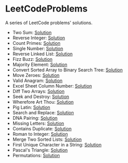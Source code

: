 # LeetCodeProblems

A series of LeetCode problems' solutions.

- Two Sum: [Solution](https://github.com/guvarallo/LeetCodeProblems/blob/master/JavaScript/two-sum.js)
- Reverse Integer: [Solution](https://github.com/guvarallo/LeetCodeProblems/blob/master/JavaScript/reverse-integer.js)
- Count Primes: [Solution](https://github.com/guvarallo/LeetCodeProblems/blob/master/JavaScript/count-primes.js)
- Single Number: [Solution](https://github.com/guvarallo/LeetCodeProblems/blob/master/JavaScript/single-number.js)
- Reverse Linked List: [Solution](https://github.com/guvarallo/LeetCodeProblems/blob/master/JavaScript/reverse-linked-list.js)
- Fizz Buzz: [Solution](https://github.com/guvarallo/LeetCodeProblems/blob/master/JavaScript/fizz-buzz.js)
- Majority Element: [Solution](https://github.com/guvarallo/LeetCodeProblems/blob/master/JavaScript/majority-element.js)
- Convert Sorted Array to Binary Search Tree: [Solution](https://github.com/guvarallo/LeetCodeProblems/blob/master/JavaScript/convert-sorted-array-to-binary-search-tree.js)
- Move Zeroes: [Solution](https://github.com/guvarallo/LeetCodeProblems/blob/master/JavaScript/move-zeroes.js)
- Valid Anagram: [Solution](https://github.com/guvarallo/LeetCodeProblems/blob/master/JavaScript/valid-anagram.js)
- Excel Sheet Column Number: [Solution](https://github.com/guvarallo/LeetCodeProblems/blob/master/JavaScript/excel-sheet-column-number.js)
- Diff Two Arrays: [Solution](https://github.com/guvarallo/LeetCodeProblems/blob/master/JavaScript/diff-two-arrays.js)
- Seek and Destroy: [Solution](https://github.com/guvarallo/LeetCodeProblems/blob/master/JavaScript/seek-and-destroy.js)
- Wherefore Art Thou: [Solution](https://github.com/guvarallo/LeetCodeProblems/blob/master/JavaScript/wherefore-art-thou.js)
- Pig Latin: [Solution](https://github.com/guvarallo/LeetCodeProblems/blob/master/JavaScript/pig-latin.js)
- Search and Replace: [Solution](https://github.com/guvarallo/LeetCodeProblems/blob/master/JavaScript/search-and-replace.js)
- DNA Pairing: [Solution](https://github.com/guvarallo/LeetCodeProblems/blob/master/JavaScript/dna-pairing.js)
- Missing Letters: [Solution](https://github.com/guvarallo/LeetCodeProblems/blob/master/JavaScript/missing-letters.js)
- Contains Duplicate: [Solution](https://github.com/guvarallo/LeetCodeProblems/blob/master/JavaScript/contains-duplicate.js)
- Roman to Integer: [Solution](https://github.com/guvarallo/LeetCodeProblems/blob/master/JavaScript/roman-to-integer.js)
- Merge Two Sorted Lists: [Solution](https://github.com/guvarallo/LeetCodeProblems/blob/master/JavaScript/merge-two-sorted-lists.js)
- First Unique Character in a String: [Solution](https://github.com/guvarallo/LeetCodeProblems/blob/master/JavaScript/first-unique-character-in-a-string.js)
- Pascal's Triangle: [Solution](https://github.com/guvarallo/LeetCodeProblems/blob/master/JavaScript/pascals-triangle.js)
- Permutations: [Solution](https://github.com/guvarallo/LeetCodeProblems/blob/master/JavaScript/permutations.js)